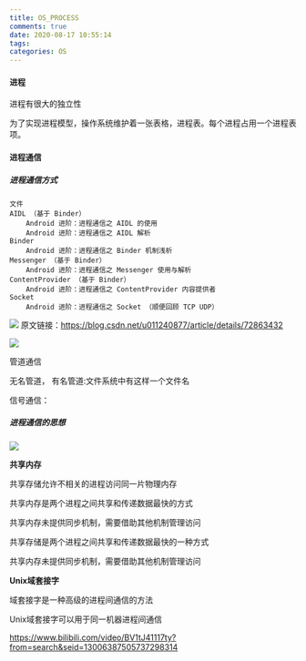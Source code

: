 ```yaml
---
title: OS_PROCESS
comments: true
date: 2020-08-17 10:55:14
tags:
categories: OS
---
```


#### 进程

进程有很大的独立性

为了实现进程模型，操作系统维护着一张表格，进程表。每个进程占用一个进程表项。

#### 进程通信

##### 进程通信方式

    文件
    AIDL （基于 Binder）
        Android 进阶：进程通信之 AIDL 的使用
        Android 进阶：进程通信之 AIDL 解析
    Binder
        Android 进阶：进程通信之 Binder 机制浅析
    Messenger （基于 Binder）
        Android 进阶：进程通信之 Messenger 使用与解析 
    ContentProvider （基于 Binder）
        Android 进阶：进程通信之 ContentProvider 内容提供者 
    Socket
        Android 进阶：进程通信之 Socket （顺便回顾 TCP UDP）

![](https://img-blog.csdn.net/20170605011532312?watermark/2/text/aHR0cDovL2Jsb2cuY3Nkbi5uZXQvdTAxMTI0MDg3Nw==/font/5a6L5L2T/fontsize/400/fill/I0JBQkFCMA==/dissolve/70/gravity/SouthEast)
原文链接：https://blog.csdn.net/u011240877/article/details/72863432

![](OS-PROCESS/2021-08-17_COMM_TYPE.png)

管道通信

无名管道， 有名管道:文件系统中有这样一个文件名

信号通信： 

##### 进程通信的思想

![](OS-PROCESS/2021-08-17_INTER_THINK.png)

**共享内存**

 共享存储允许不相关的进程访问同一片物理内存

共享内存是两个进程之间共享和传递数据最快的方式

共享内存未提供同步机制，需要借助其他机制管理访问

共享存储是两个进程之间共享和传递数据最快的一种方式

共享内存未提供同步机制，需要借助其他机制管理访问

**Unix域套接字**

域套接字是一种高级的进程间通信的方法

Unix域套接字可以用于同一机器进程间通信

https://www.bilibili.com/video/BV1tJ41117ty?from=search&seid=13006387505737298314
